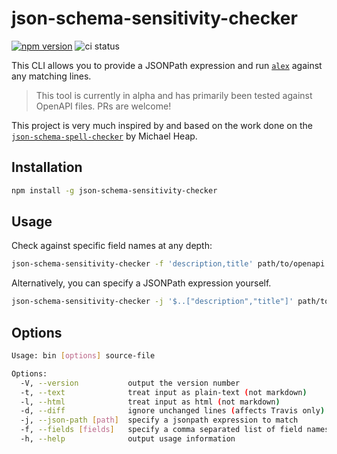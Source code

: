 # json-schema-sensitivity-checker

[![npm
version](https://badge.fury.io/js/json-schema-sensitivity-checker.svg)](https://badge.fury.io/js/json-schema-sensitivity-checker)
![ci status](https://github.com/cbetta/json-schema-sensitivity-checker/workflows/Node%20CI/badge.svg)

This CLI allows you to provide a JSONPath expression and run
[`alex`](https://alexjs.com) against any matching lines.

> This tool is currently in alpha and has primarily been tested against OpenAPI
> files. PRs are welcome!

This project is very much inspired by and based on the work done on the
[`json-schema-spell-checker`](https://github.com/mheap/json-schema-spell-checker)
by Michael Heap.

## Installation

```bash
npm install -g json-schema-sensitivity-checker
```

## Usage

Check against specific field names at any depth:

```bash
json-schema-sensitivity-checker -f 'description,title' path/to/openapi.json
```

Alternatively, you can specify a JSONPath expression yourself.

```bash
json-schema-sensitivity-checker -j '$..["description","title"]' path/to/openapi.json
```

## Options

```bash
Usage: bin [options] source-file

Options:
  -V, --version           output the version number
  -t, --text              treat input as plain-text (not markdown)
  -l, --html              treat input as html (not markdown)
  -d, --diff              ignore unchanged lines (affects Travis only)
  -j, --json-path [path]  specify a jsonpath expression to match
  -f, --fields [fields]   specify a comma separated list of field names to match
  -h, --help              output usage information
```
